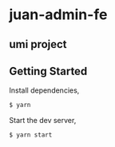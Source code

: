 # juan-admin-fe

## umi project

## Getting Started

Install dependencies,

```bash
$ yarn
```

Start the dev server,

```bash
$ yarn start
```
